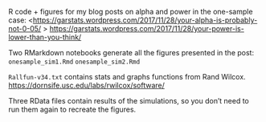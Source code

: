 R code + figures for my blog posts on alpha and power in the one-sample case:
<https://garstats.wordpress.com/2017/11/28/your-alpha-is-probably-not-0-05/ >
<https://garstats.wordpress.com/2017/11/28/your-power-is-lower-than-you-think/>

Two RMarkdown notebooks generate all the figures presented in the post:
`onesample_sim1.Rmd``onesample_sim2.Rmd`

`Rallfun-v34.txt` contains stats and graphs functions from Rand Wilcox.
https://dornsife.usc.edu/labs/rwilcox/software/

Three RData files contain results of the simulations, so you don’t need to run them again to recreate the figures.
